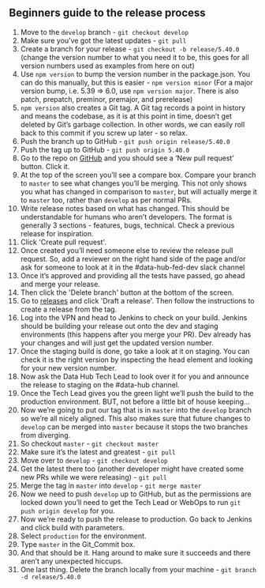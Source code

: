 ## Beginners guide to the release process

1. Move to the `develop` branch - `git checkout develop`
2. Make sure you’ve got the latest updates - `git pull`
3. Create a branch for your release  - `git checkout -b release/5.40.0` (change the version number to what you need it to be, this goes for all version numbers used as examples from here on out)
4. Use `npm version` to bump the version number in the package.json. You can do this manually, but this is easier - `npm version minor`
(For a major version bump, i.e. 5.39 => 6.0, use `npm version major`. There is also patch, prepatch, preminor, premajor, and prerelease)
5. `npm version` also creates a Git tag. A Git tag records a point in history and means the codebase, as it is at this point in time, doesn’t get deleted by Git’s garbage collection. In other words, we can easily roll back to this commit if you screw up later - so relax.
6. Push the branch up to GitHub - `git push origin release/5.40.0`
7. Push the tag up to GitHub - `git push origin 5.40.0`
8. Go to the repo on [GitHub](www.github.com/uktrade/data-hub-frontend) and you should see a ‘New pull request’ button. Click it.
9. At the top of the screen you’ll see a compare box. Compare your branch to `master` to see what changes you’ll be merging. This not only shows you what has changed in comparison to `master`, but will actually merge it to `master` too, rather than `develop` as per normal PRs.
10. Write release notes based on what has changed. This should be understandable for humans who aren’t developers. The format is generally 3 sections - features, bugs, technical. Check a previous release for inspiration.
11. Click 'Create pull request'.
12. Once created you’ll need someone else to review the release pull request. So, add a reviewer on the right hand side of the page and/or ask for someone to look at it in the #data-hub-fed-dev slack channel
13. Once it’s approved and providing all the tests have passed, go ahead and merge your release.
14. Then click the 'Delete branch' button at the bottom of the screen.
15. Go to [releases](www.github.com/data-hub-frontend/releases) and click 'Draft a release'. Then follow the instructions to create a release from the tag.
16. Log into the VPN and head to Jenkins to check on your build. Jenkins should be building your release out onto the dev and staging environments (this happens after you merge your PR). Dev already has your changes and will just get the updated version number.
17. Once the staging build is done, go take a look at it on staging. You can check it is the right version by inspecting the head element and looking for your new version number.
18. Now ask the Data Hub Tech Lead to look over it for you and announce the release to staging on the #data-hub channel.
19. Once the Tech Lead gives you the green light we’ll push the build to the production environment. BUT, not before a little bit of house keeping...
20. Now we’re going to put our tag that is in `master` into the `develop` branch so we’re all nicely aligned. This also makes sure that future changes to `develop` can be merged into `master` because it stops the two branches from diverging.
21. So checkout `master` - `git checkout master`
22. Make sure it’s the latest and greatest - `git pull`
23. Move over to `develop` - `git checkout develop`
24. Get the latest there too (another developer might have created some new PRs while we were releasing) - `git pull`
25. Merge the tag in `master` into `develop` - `git merge master`
26. Now we need to push `develop` up to GitHub, but as the permissions are locked down you’ll need to get the Tech Lead or WebOps to run `git push origin develop` for you.
27. Now we’re ready to push the release to production. Go back to Jenkins and click build with parameters.
28. Select `production` for the environment.
29. Type `master` in the Git_Commit box.
30. And that should be it. Hang around to make sure it succeeds and there aren’t any unexpected hiccups.
31. One last thing. Delete the branch locally from your machine - `git branch -d release/5.40.0`
